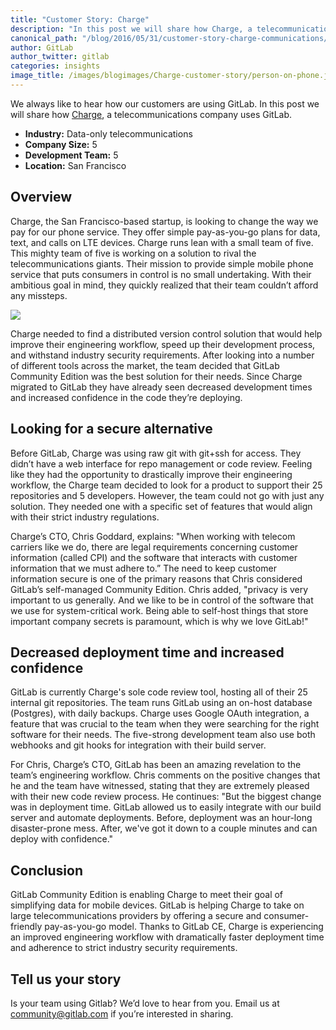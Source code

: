 ```yaml
---
title: "Customer Story: Charge"
description: "In this post we will share how Charge, a telecommunications company uses GitLab."
canonical_path: "/blog/2016/05/31/customer-story-charge-communications/"
author: GitLab
author_twitter: gitlab
categories: insights
image_title: /images/blogimages/Charge-customer-story/person-on-phone.jpg
---
```


We always like to hear how our customers are using GitLab. In this post we will share how [Charge](https://charge.co/), 
a telecommunications company uses GitLab. 

<!-- more -->

- **Industry:** Data-only telecommunications
- **Company Size:** 5
- **Development Team:** 5
- **Location:** San Francisco

## Overview

Charge, the San Francisco-based startup, is looking to change the way we pay for our phone 
service. They offer simple pay-as-you-go plans for data, text, and calls on LTE devices. Charge 
runs lean with a small team of five. This mighty team of five is working on a solution to rival the telecommunications giants. 
Their mission to provide simple mobile phone service that puts consumers in control is no small undertaking. 
With their ambitious goal in mind, they quickly realized that their team couldn’t afford any missteps.

![](/images/blogimages/Charge-customer-story/person-on-phone-2.jpg)

Charge needed to find a distributed version control solution that would help improve their engineering workflow, speed up 
their development process, and withstand industry security requirements. After looking into a number 
of different tools across the market, the team decided that GitLab Community Edition was the 
best solution for their needs. Since Charge migrated to GitLab they have already 
seen decreased development times and increased confidence in the code they’re deploying.  

## Looking for a secure alternative

Before GitLab, Charge was using raw git with git+ssh for access. They didn’t have a web interface for repo management 
or code review. Feeling like they had the opportunity to drastically improve their engineering workflow, 
the Charge team decided to look for a product to support their 25 repositories and 5 developers. However, 
the team could not go with just any solution. They needed one with a specific set of features that would 
align with their strict industry regulations.

Charge’s CTO, Chris Goddard, explains: "When working with telecom carriers like we do, there are legal 
requirements concerning customer information (called CPI) and the software that interacts with customer 
information that we must adhere to.” The need to keep customer information secure is one of the primary 
reasons that Chris considered GitLab’s self-managed Community Edition. Chris added, "privacy is very important 
to us generally. And we like to be in control of the software that we use for system-critical work. Being able 
to self-host things that store important company secrets is paramount, which is why we love GitLab!" 

## Decreased deployment time and increased confidence

GitLab is currently Charge's sole code review tool, hosting all of their 25 internal git repositories. 
The team runs GitLab using an on-host database (Postgres), with daily backups. Charge uses 
Google OAuth integration, a feature that was crucial to the team when they were searching for 
the right software for their needs. The five-strong development team also use both webhooks 
and git hooks for integration with their build server. 

For Chris, Charge’s CTO, GitLab has been an amazing revelation to the team’s engineering workflow. 
Chris comments on the positive changes that he and the team have witnessed, stating that they are 
extremely pleased with their new code review process. He continues: "But the biggest change was in deployment time. 
GitLab allowed us to easily integrate with our build server and automate deployments. Before, deployment 
was an hour-long disaster-prone mess. After, we've got it down to a couple minutes and can deploy with confidence."

## Conclusion

GitLab Community Edition is enabling Charge to meet their goal of simplifying data for mobile devices. 
GitLab is helping Charge to take on large telecommunications providers by offering a secure and consumer-friendly
pay-as-you-go model. Thanks to GitLab CE, Charge is experiencing an improved engineering workflow with dramatically faster 
deployment time and adherence to strict industry security requirements.  

## Tell us your story

Is your team using Gitlab? We’d love to hear from you.
Email us at community@gitlab.com if you’re interested in sharing.
